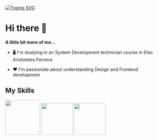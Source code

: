 [![Typing SVG](https://readme-typing-svg.herokuapp.com?font=Monoscape&color=%23F71D4F&size=26&center=true&vCenter=true&lines=%E2%9C%A8+Welcome+to+my+github+%E2%9C%A8)](https://git.io/typing-svg)

# Hi there 👋

**A little bit more of me...**

- 🖥️ I'm studying in an System Development technician course in Etec Aristoteles Ferreira

- ❤️ I'm passionate about understanding Design and Frontend development

## My Skills

<img src="https://github.com/AlissonForbidden/AlissonForbidden/blob/main/img/html5.svg" margin="5px" width="110" height="110"> <img src="https://github.com/AlissonForbidden/AlissonForbidden/blob/main/img/css3.svg" margin="5px"  width="100" height="100"> <img src="https://github.com/AlissonForbidden/AlissonForbidden/blob/main/img/javascript.svg" margin="5px"  width="100" height="100">
